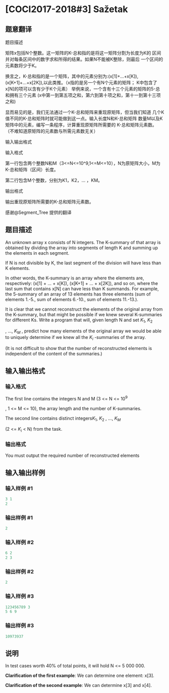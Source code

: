 # [COCI2017-2018#3] Sažetak

## 题意翻译

题目描述

矩阵x包括N个整数。这一矩阵的K-总和指的是将这一矩阵分割为长度为K的 区间并对每条区间中的数字求和所得的结果。如果N不能被K整除，则最后 一个区间的元素数将少于K。

换言之，K-总和指的是一个矩阵，其中的元素分别为:(x[1]+...+x[K]), (x[K+1]+...+x[2K]),以此类推。（x指的是另一个有N个元素的矩阵； K中包含了x[N]的项可以含有少于K个元素） 举例来说，一个含有十三个元素的矩阵的5-总和拥有三个元素 (x中第一到第五项之和，第六到第十项之和，第十一到第十三项之和)

显而易见的是，我们无法通过一个K-总和矩阵来重现原矩阵，但当我们知道 几个K值不同的K-总和矩阵时就可能做到这一点。输入长度N和K-总和矩阵 数量M以及K矩阵中的元素，编写一条程序，计算重现原矩阵所需要的 K-总和矩阵元素数。 （不难知道原矩阵的元素数与所需元素数无关）

输入输出格式

输入格式

第一行包含两个整数N和M（3<=N<=10^9,1<=M<=10），N为原矩阵大小，M为K-总和矩阵（区间）长度。

第二行包含M个整数，分别为K1，K2，... ，KM。

输出格式

输出重现原矩阵所需要的K-总和矩阵元素数。

感谢@Segment_Tree 提供的翻译

## 题目描述

An unknown array x consists of N integers. The K-summary of that array is obtained by dividing the array into segments of length K and summing up the elements in each segment.

If N is not divisible by K, the last segment of the division will have less than K elements.

In other words, the K-summary is an array where the elements are, respectively: (x[1] + … + x[K]), (x[K+1] + … + x[2K]), and so on, where the last sum that contains x[N] can have less than K summands. For example, the 5-summary of an array of 13 elements has three elements (sum of elements 1.-5., sum of elements 6.-10., sum of elements 11.-13.).

It is clear that we cannot reconstruct the elements of the original array from the K-summary, but that might be possible if we knew several K-summaries for different Ks. Write a program that will, given length N and set $K_1$, $K_2$

, …, $K_M$ , predict how many elements of the original array we would be able to uniquely determine if we knew all the $K_i$ -summaries of the array.

(It is not difficult to show that the number of reconstructed elements is independent of the content of the summaries.)

## 输入输出格式

### 输入格式

The first line contains the integers N and M (3 <= N <= $10^9$

, 1 <= M <= 10), the array length and the number of K-summaries.

The second line contains distinct integers$K_1$, $K_2$ , …, $K_M$

(2 <= $K_i$ < N) from the task.

### 输出格式

You must output the required number of reconstructed elements

## 输入输出样例

### 输入样例 #1

```cpp
3 1
2

```
### 输出样例 #1

```cpp
2
```


### 输入样例 #2

```cpp
6 2
2 3

```
### 输出样例 #2

```cpp
2
```


### 输入样例 #3

```cpp
123456789 3
5 6 9

```
### 输出样例 #3

```cpp
10973937

```
## 说明

In test cases worth 40% of total points, it will hold N <= 5 000 000.

**Clarification​ ​of​ ​the​ ​first​ ​example**:​ ​We can determine one element: x[3].

**Clarification​ ​of​ ​the​ ​second​ ​example**:​ ​We can determine x[3] and x[4].

